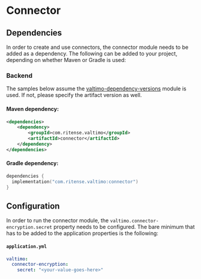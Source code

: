 # Connector

## Dependencies

In order to create and use connectors, the connector module needs to be added as a dependency. The
following can be added to your project, depending on whether Maven or Gradle is used:

### Backend
The samples below assume the [valtimo-dependency-versions](valtimo-dependency-versions.md) module is used.
If not, please specify the artifact version as well.

#### Maven dependency:
```xml
<dependencies>
    <dependency>
        <groupId>com.ritense.valtimo</groupId>
        <artifactId>connector</artifactId>
    </dependency>
</dependencies>
```

#### Gradle dependency:
```kotlin
dependencies {
  implementation("com.ritense.valtimo:connector")
}
```

## Configuration

In order to run the connector module, the `valtimo.connector-encryption.secret` property needs to be configured. The bare
minimum that has to be added to the application properties is the following:

#### **`application.yml`**
```yaml
valtimo:
  connector-encryption:
    secret: "<your-value-goes-here>"
```
